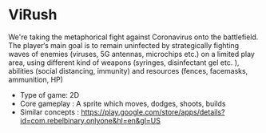 # ViRush
We're taking the metaphorical fight against Coronavirus onto the battlefield. The player‘s main goal is to remain uninfected by strategically fighting waves of enemies (viruses, 5G antennas, microchips etc.) on a limited play area, using different kind of weapons (syringes, disinfectant gel etc. ), abilities (social distancing, immunity) and resources (fences, facemasks, ammunition, HP) 
- Type of game: 2D
- Core gameplay :	A sprite which moves, dodges, shoots, builds
- Similar concepts : https://play.google.com/store/apps/details?id=com.rebelbinary.onlyone&hl=en&gl=US

